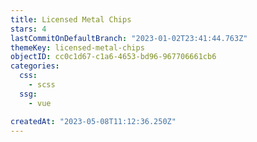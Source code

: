 ```yaml
---
title: Licensed Metal Chips
stars: 4
lastCommitOnDefaultBranch: "2023-01-02T23:41:44.763Z"
themeKey: licensed-metal-chips
objectID: cc0c1d67-c1a6-4653-bd96-967706661cb6
categories:
  css:
    - scss
  ssg:
    - vue

createdAt: "2023-05-08T11:12:36.250Z"
---
```

